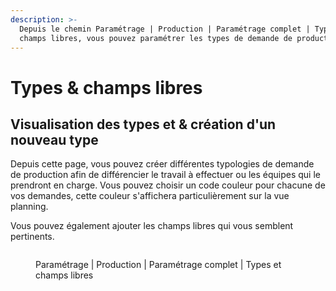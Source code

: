 ```yaml
---
description: >-
  Depuis le chemin Paramétrage | Production | Paramétrage complet | Types &
  champs libres, vous pouvez paramétrer les types de demande de production.
---
```


# Types & champs libres

## Visualisation des types et & création d'un nouveau type

&#x20;Depuis cette page, vous pouvez créer différentes typologies de demande de production afin de différencier le travail à effectuer ou les équipes qui le prendront en charge. Vous pouvez choisir un code couleur pour chacune de vos demandes, cette couleur s'affichera particulièrement sur la vue planning.&#x20;

Vous pouvez également ajouter les champs libres qui vous semblent pertinents.&#x20;

<figure><img src="../../.gitbook/assets/Capture d&#x27;écran 2024-05-10 093018.png" alt=""><figcaption><p>Paramétrage | Production | Paramétrage complet | Types et champs libres</p></figcaption></figure>
